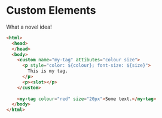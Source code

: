 Custom Elements
===============

What a novel idea!

```html
<html>
  <head>
  </head>
  <body>
    <custom name="my-tag" attibutes="colour size">
      <p style="color: ${colour}; font-size: ${size}">
        This is my tag.
      </p>
      <p><slot></p>
    </custom>
  
    <my-tag colour="red" size="20px">Some text.</my-tag>
  </body>
</html>
```
